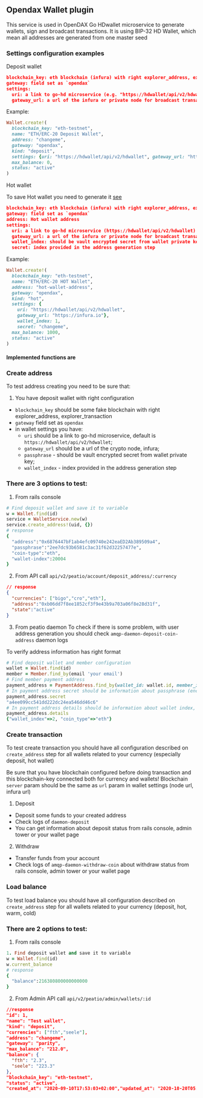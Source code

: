 ##  Opendax Wallet plugin

This service is used in OpenDAX Go HDwallet microservice to generate wallets, sign and broadcast transactions. It is using BIP-32 HD Wallet, which mean all addresses are generated from one master seed

### Settings configuration examples

Deposit wallet

```json
blockchain_key: eth blockchain (infura) with right explorer_address, explorer_transaction
gateway: field set as `opendax`
settings:
  uri: a link to go-hd microservice (e.g. "https://hdwallet/api/v2/hdwallet")
  gateway_url: a url of the infura or private node for broadcast transactions
```

Example:
```ruby
Wallet.create!(
  blockchain_key: "eth-testnet",
  name: "ETH/ERC-20 Deposit Wallet",
  address: "changeme",
  gateway: "opendax",
  kind: "deposit",
  settings: {uri: "https://hdwallet/api/v2/hdwallet", gateway_url: "https://infura.io"},
  max_balance: 0,
  status: "active"
)
```

Hot wallet

To save Hot wallet you need to generate it [see](#create-address)

```json
blockchain_key: eth blockchain (infura) with right explorer_address, explorer_transaction
gateway: field set as `opendax`
address: Hot wallet address
settings:
  uri: a link to go-hd microservice (https://hdwallet/api/v2/hdwallet)
  gateway_url: a url of the infura or private node for broadcast transactions
  wallet_index: should be vault encrypted secret from wallet private key
  secret: index provided in the address generation step
```

Example:
```ruby
Wallet.create!(
  blockchain_key: "eth-testnet",
  name: "ETH/ERC-20 HOT Wallet",
  address: "hot-wallet-address",
  gateway: "opendax",
  kind: "hot",
  settings: { 
    uri: "https://hdwallet/api/v2/hdwallet",
    gateway_url: "https://infura.io"},
    wallet_index: 1,
    secret: "changeme",
  max_balance: 1000,
  status: "active"
)
```


#### Implemented functions are
### Create address
To test address creating you need to be sure that:
1. You have deposit wallet with right configuration
- `blockchain_key` should be some fake blockchain with right explorer_address, explorer_transaction
- `gateway` field set as `opendax`
- in wallet settings you have:
  - `uri` should be a link to go-hd microservice, default is `https://hdwallet/api/v2/hdwallet`;
  - `gateway_url` should be a url of the crypto node, infura;
  - `passphrase` - should be vault encrypted secret from wallet private key;
  - `wallet_index` - index provided in the address generation step

### There are 3 options to test:
1. From rails console

```ruby
# Find deposit wallet and save it to variable
w = Wallet.find(id)
service = WalletService.new(w)
service.create_address!(uid, {})
# response
{
  "address":"0x6876447bF1ab4efc09740e242eaED2Ab389509a4",
  "passphrase":"2ee7dc93b6581c3ac31f62d32257477e",
  "coin-type":"eth",
  "wallet-index":20004
}
```

2. From API call
`api/v2/peatio/account/deposit_address/:currency`
```json
// response
{
  "currencies": ["bigo","cro","eth"],
  "address":"0xb06dd7f8ee1852cf3f9e43b9a703a06f8e28d31f",
  "state":"active"
}
```

3. From peatio daemon
To check if there is some problem, with user address generation you should check `amqp-daemon-deposit-coin-address` daemon logs

To verify address information has right format
```ruby
# Find deposit wallet and member configuration
wallet = Wallet.find(id)
member = Member.find_by(email 'your email')
# Find member payment address
payment_address = PaymentAddress.find_by(wallet_id: wallet.id, member_id: member.id)
# In payment address secret should be information about passphrase (encrypted password from private key)
payment_address.secret
"a4ee099cc541dd222dc24ea546dd46c6"
# In payment address details should be information about wallet index, and coin type
payment_address.details
{"wallet_index"=>2, "coin_type"=>"eth"}
```

### Create transaction

To test create transaction you should have all  configuration described on `create_address` step for all wallets related to your currency (especially deposit, hot wallet)

Be sure that you have blockchain configured before doing transaction and this blockchain-key connected both for currency and wallets!
Blockchain `server` param should be the same as `url` param in wallet settings (node url, infura url)
1. Deposit
- Deposit some funds to your created address
- Check logs of `daemon-deposit`
- You can get information about deposit status from rails console, admin tower or your wallet page
2. Withdraw
- Transfer funds from your account
- Check logs of `amqp-daemon-withdraw-coin` about withdraw status from rails console, admin tower or your wallet page

### Load balance
To test load balance you should have all configuration described on `create_address` step for all wallets related to your currency (deposit, hot, warm, cold)
### There are 2 options to test:
1. From rails console
```ruby
1. Find deposit wallet and save it to variable
w = Wallet.find(id)
w.current_balance
# response
{
  "balance":216380800000000000
}
```
2. From Admin API call
`api/v2/peatio/admin/wallets/:id`
```json
//response
"id": 1,
"name": "Test wallet",
"kind": "deposit",
"currencies": ["fth","seele"],
"address": "changeme",
"gateway": "parity",
"max_balance": "212.0",
"balance": {
  "fth": "2.3",
  "seele": "223.3"
},
"blockchain_key": "eth-testnet",
"status": "active",
"created_at": "2020-09-10T17:53:03+02:00","updated_at": "2020-10-20T05:00:49+02:00"
```
